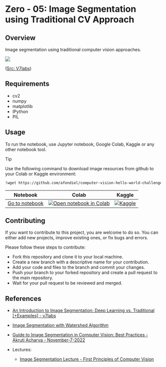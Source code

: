 # Zero - 05: Image Segmentation using Traditional CV Approach

## Overview

Image segmentation using traditional computer vision approaches.

![](https://assets-global.website-files.com/5d7b77b063a9066d83e1209c/61252d1629671c610b13f6f5_image-segmentation.png)

([Src: V7labs](https://www.v7labs.com/blog/image-segmentation-guide))

## Requirements

- cv2
- numpy
- matplotlib
- IPython
- PIL 

## Usage

To run the notebook, use Jupyter notebook, Google Colab, Kaggle or any other notebook tool.

>[!TIP]
> Use the following command to download image resources from github to your Colab or Kaggle environment:

```sh
!wget https://github.com/afondiel/computer-vision-hello-world-challenges/tree/main/06_Zero_Feature_Extraction_Alignment/image_files.png
```

|Notebook|Colab|Kaggle|
|--|--|--|
|[Go to notebook](05_Zero_Image_Segmentation_Traditional_CV/Image_Segmentation_Trad_CV.ipynb)| [![Open notebook in Colab](https://colab.research.google.com/assets/colab-badge.svg)](https://colab.research.google.com/github/afondiel/computer-vision-challenge/blob/main/05_Zero_Image_Segmentation_Traditional_CV/Image_Segmentation_Trad_CV.ipynb)|[![Kaggle](https://kaggle.com/static/images/open-in-kaggle.svg)](#)|

## Contributing

If you want to contribute to this project, you are welcome to do so. You can either add new projects, improve existing ones, or fix bugs and errors. 

Please follow these steps to contribute:

- Fork this repository and clone it to your local machine.
- Create a new branch with a descriptive name for your contribution.
- Add your code and files to the branch and commit your changes.
- Push your branch to your forked repository and create a pull request to the main repository.
- Wait for your pull request to be reviewed and merged.


## References

- [An Introduction to Image Segmentation: Deep Learning vs. Traditional [+Examples] - v7labs](https://www.v7labs.com/blog/image-segmentation-guide)
- [Image Segmentation with Watershed Algorithm](https://docs.opencv.org/4.x/d3/db4/tutorial_py_watershed.html)
- [Guide to Image Segmentation in Computer Vision: Best Practices - Akruti Acharya - November-7-2022](https://encord.com/blog/image-segmentation-for-computer-vision-best-practice-guide/)

- Lectures:
  - [Image Segmentation Lecture - First Principles of Computer Vision](https://www.youtube.com/watch?v=onWJQY5oFhs&list=PL2zRqk16wsdop2EatuowXBX5C-r2FdyNt)

